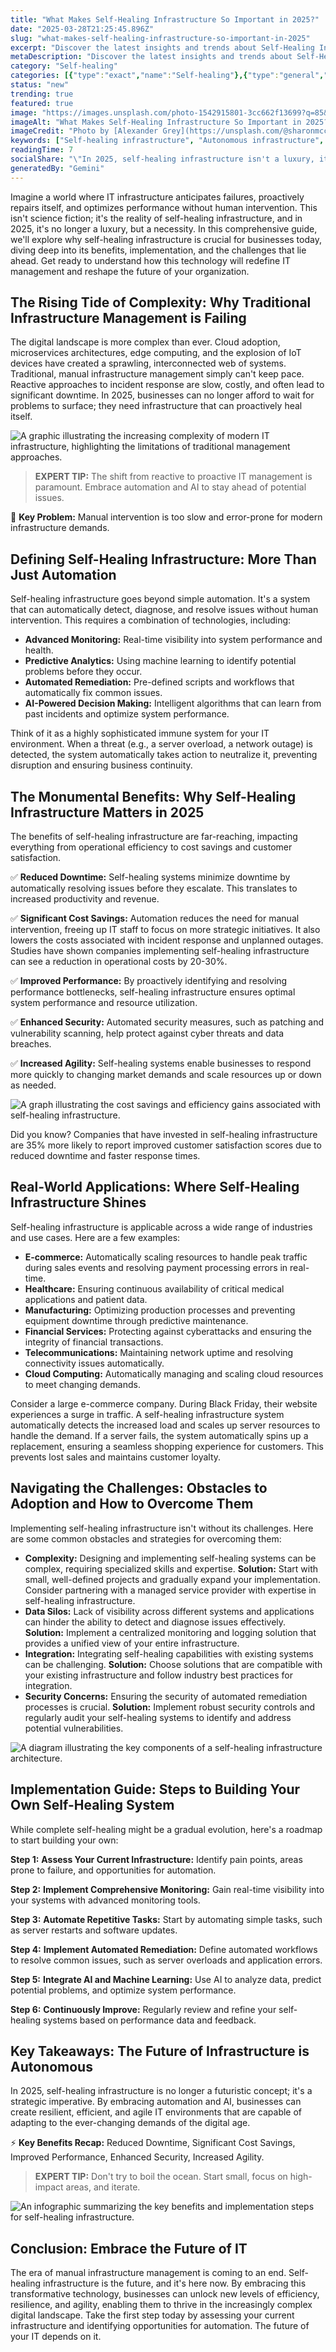 ```yaml
---
title: "What Makes Self-Healing Infrastructure So Important in 2025?"
date: "2025-03-28T21:25:45.896Z"
slug: "what-makes-self-healing-infrastructure-so-important-in-2025"
excerpt: "Discover the latest insights and trends about Self-Healing Infrastructure. This comprehensive guide covers everything you need to know about Self-Healing Infrastructure in 2025."
metaDescription: "Discover the latest insights and trends about Self-Healing Infrastructure. This comprehensive guide covers everything you need to know about Self-Healing I..."
category: "Self-healing"
categories: [{"type":"exact","name":"Self-healing"},{"type":"general","name":"Technology"},{"type":"medium","name":"Systems Engineering"},{"type":"specific","name":"Infrastructure Automation"},{"type":"niche","name":"Configuration Management"}]
status: "new"
trending: true
featured: true
image: "https://images.unsplash.com/photo-1542915801-3cc662f13699?q=85&w=1200&fit=max&fm=webp&auto=compress"
imageAlt: "What Makes Self-Healing Infrastructure So Important in 2025?"
imageCredit: "Photo by [Alexander Grey](https://unsplash.com/@sharonmccutcheon) on Unsplash"
keywords: ["Self-healing infrastructure", "Autonomous infrastructure", "Self-repairing systems", "Infrastructure automation", "Self-healing IT infrastructure", "Benefits of self-healing infrastructure", "AI-powered infrastructure management", "Automated infrastructure repair", "Self-healing network infrastructure solutions", "Cost savings of self-healing infrastructure"]
readingTime: 7
socialShare: "\"In 2025, self-healing infrastructure isn't a luxury, it's a necessity. Reactive IT is dead; proactive, autonomous systems are the future.\""
generatedBy: "Gemini"
---
```




Imagine a world where IT infrastructure anticipates failures, proactively repairs itself, and optimizes performance without human intervention. This isn't science fiction; it's the reality of self-healing infrastructure, and in 2025, it's no longer a luxury, but a necessity. In this comprehensive guide, we'll explore why self-healing infrastructure is crucial for businesses today, diving deep into its benefits, implementation, and the challenges that lie ahead. Get ready to understand how this technology will redefine IT management and reshape the future of your organization.

## The Rising Tide of Complexity: Why Traditional Infrastructure Management is Failing

The digital landscape is more complex than ever. Cloud adoption, microservices architectures, edge computing, and the explosion of IoT devices have created a sprawling, interconnected web of systems. Traditional, manual infrastructure management simply can't keep pace. Reactive approaches to incident response are slow, costly, and often lead to significant downtime. In 2025, businesses can no longer afford to wait for problems to surface; they need infrastructure that can proactively heal itself.

![A graphic illustrating the increasing complexity of modern IT infrastructure, highlighting the limitations of traditional management approaches.](https://images.unsplash.com/photo-1492550866188-62dbe0ce1559?q=85&w=1200&fit=max&fm=webp&auto=compress)

> **EXPERT TIP:** The shift from reactive to proactive IT management is paramount. Embrace automation and AI to stay ahead of potential issues.

🔑 **Key Problem:** Manual intervention is too slow and error-prone for modern infrastructure demands.

## Defining Self-Healing Infrastructure: More Than Just Automation

Self-healing infrastructure goes beyond simple automation. It's a system that can automatically detect, diagnose, and resolve issues without human intervention. This requires a combination of technologies, including:

*   **Advanced Monitoring:** Real-time visibility into system performance and health.
*   **Predictive Analytics:** Using machine learning to identify potential problems before they occur.
*   **Automated Remediation:** Pre-defined scripts and workflows that automatically fix common issues.
*   **AI-Powered Decision Making:** Intelligent algorithms that can learn from past incidents and optimize system performance.

Think of it as a highly sophisticated immune system for your IT environment. When a threat (e.g., a server overload, a network outage) is detected, the system automatically takes action to neutralize it, preventing disruption and ensuring business continuity.

## The Monumental Benefits: Why Self-Healing Infrastructure Matters in 2025

The benefits of self-healing infrastructure are far-reaching, impacting everything from operational efficiency to cost savings and customer satisfaction.

✅ **Reduced Downtime:** Self-healing systems minimize downtime by automatically resolving issues before they escalate. This translates to increased productivity and revenue.

✅ **Significant Cost Savings:** Automation reduces the need for manual intervention, freeing up IT staff to focus on more strategic initiatives. It also lowers the costs associated with incident response and unplanned outages. Studies have shown companies implementing self-healing infrastructure can see a reduction in operational costs by 20-30%.

✅ **Improved Performance:** By proactively identifying and resolving performance bottlenecks, self-healing infrastructure ensures optimal system performance and resource utilization.

✅ **Enhanced Security:** Automated security measures, such as patching and vulnerability scanning, help protect against cyber threats and data breaches.

✅ **Increased Agility:** Self-healing systems enable businesses to respond more quickly to changing market demands and scale resources up or down as needed.

![A graph illustrating the cost savings and efficiency gains associated with self-healing infrastructure.](https://images.unsplash.com/photo-1551232864-0b336dcdc028?q=85&w=1200&fit=max&fm=webp&auto=compress)

Did you know? Companies that have invested in self-healing infrastructure are 35% more likely to report improved customer satisfaction scores due to reduced downtime and faster response times.

## Real-World Applications: Where Self-Healing Infrastructure Shines

Self-healing infrastructure is applicable across a wide range of industries and use cases. Here are a few examples:

*   **E-commerce:** Automatically scaling resources to handle peak traffic during sales events and resolving payment processing errors in real-time.
*   **Healthcare:** Ensuring continuous availability of critical medical applications and patient data.
*   **Manufacturing:** Optimizing production processes and preventing equipment downtime through predictive maintenance.
*   **Financial Services:** Protecting against cyberattacks and ensuring the integrity of financial transactions.
*   **Telecommunications:** Maintaining network uptime and resolving connectivity issues automatically.
*   **Cloud Computing:** Automatically managing and scaling cloud resources to meet changing demands.

Consider a large e-commerce company. During Black Friday, their website experiences a surge in traffic. A self-healing infrastructure system automatically detects the increased load and scales up server resources to handle the demand. If a server fails, the system automatically spins up a replacement, ensuring a seamless shopping experience for customers. This prevents lost sales and maintains customer loyalty.

## Navigating the Challenges: Obstacles to Adoption and How to Overcome Them

Implementing self-healing infrastructure isn't without its challenges. Here are some common obstacles and strategies for overcoming them:

*   **Complexity:** Designing and implementing self-healing systems can be complex, requiring specialized skills and expertise. **Solution:** Start with small, well-defined projects and gradually expand your implementation. Consider partnering with a managed service provider with expertise in self-healing infrastructure.
*   **Data Silos:** Lack of visibility across different systems and applications can hinder the ability to detect and diagnose issues effectively. **Solution:** Implement a centralized monitoring and logging solution that provides a unified view of your entire infrastructure.
*   **Integration:** Integrating self-healing capabilities with existing systems can be challenging. **Solution:** Choose solutions that are compatible with your existing infrastructure and follow industry best practices for integration.
*   **Security Concerns:** Ensuring the security of automated remediation processes is crucial. **Solution:** Implement robust security controls and regularly audit your self-healing systems to identify and address potential vulnerabilities.

![A diagram illustrating the key components of a self-healing infrastructure architecture.](https://images.unsplash.com/photo-1542915801-3cc662f13699?q=85&w=1200&fit=max&fm=webp&auto=compress)

## Implementation Guide: Steps to Building Your Own Self-Healing System

While complete self-healing might be a gradual evolution, here's a roadmap to start building your own:

**Step 1:** **Assess Your Current Infrastructure:** Identify pain points, areas prone to failure, and opportunities for automation.

**Step 2:** **Implement Comprehensive Monitoring:** Gain real-time visibility into your systems with advanced monitoring tools.

**Step 3:** **Automate Repetitive Tasks:** Start by automating simple tasks, such as server restarts and software updates.

**Step 4:** **Implement Automated Remediation:** Define automated workflows to resolve common issues, such as server overloads and application errors.

**Step 5:** **Integrate AI and Machine Learning:** Use AI to analyze data, predict potential problems, and optimize system performance.

**Step 6:** **Continuously Improve:** Regularly review and refine your self-healing systems based on performance data and feedback.

## Key Takeaways: The Future of Infrastructure is Autonomous

In 2025, self-healing infrastructure is no longer a futuristic concept; it's a strategic imperative. By embracing automation and AI, businesses can create resilient, efficient, and agile IT environments that are capable of adapting to the ever-changing demands of the digital age.

⚡ **Key Benefits Recap:** Reduced Downtime, Significant Cost Savings, Improved Performance, Enhanced Security, Increased Agility.

> **EXPERT TIP:** Don't try to boil the ocean. Start small, focus on high-impact areas, and iterate.

![An infographic summarizing the key benefits and implementation steps for self-healing infrastructure.](https://images.unsplash.com/photo-1579291465308-fba6c5db2dfe?q=85&w=1200&fit=max&fm=webp&auto=compress)

## Conclusion: Embrace the Future of IT

The era of manual infrastructure management is coming to an end. Self-healing infrastructure is the future, and it's here now. By embracing this transformative technology, businesses can unlock new levels of efficiency, resilience, and agility, enabling them to thrive in the increasingly complex digital landscape. Take the first step today by assessing your current infrastructure and identifying opportunities for automation. The future of your IT depends on it.

